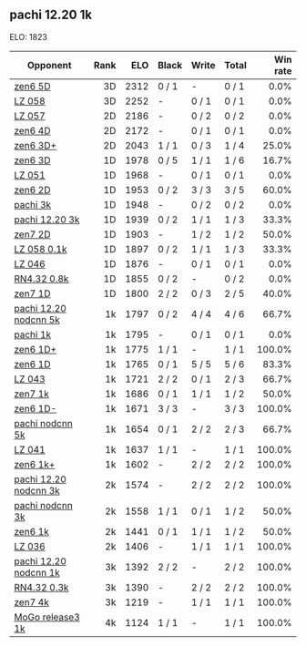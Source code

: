## pachi 12.20 1k ##

ELO: 1823

Opponent | Rank | ELO | Black | Write | Total | Win rate
---------|-----:|----:|-------|-------|-------|-------:
[zen6 5D](zen6%205D.md) | 3D | 2312 | 0 / 1 | - | 0 / 1 | 0.0%
[LZ 058](LZ%20058.md) | 3D | 2252 | - | 0 / 1 | 0 / 1 | 0.0%
[LZ 057](LZ%20057.md) | 2D | 2186 | - | 0 / 2 | 0 / 2 | 0.0%
[zen6 4D](zen6%204D.md) | 2D | 2172 | - | 0 / 1 | 0 / 1 | 0.0%
[zen6 3D+](zen6%203D+.md) | 2D | 2043 | 1 / 1 | 0 / 3 | 1 / 4 | 25.0%
[zen6 3D](zen6%203D.md) | 1D | 1978 | 0 / 5 | 1 / 1 | 1 / 6 | 16.7%
[LZ 051](LZ%20051.md) | 1D | 1968 | - | 0 / 1 | 0 / 1 | 0.0%
[zen6 2D](zen6%202D.md) | 1D | 1953 | 0 / 2 | 3 / 3 | 3 / 5 | 60.0%
[pachi 3k](pachi%203k.md) | 1D | 1948 | - | 0 / 2 | 0 / 2 | 0.0%
[pachi 12.20 3k](pachi%2012.20%203k.md) | 1D | 1939 | 0 / 2 | 1 / 1 | 1 / 3 | 33.3%
[zen7 2D](zen7%202D.md) | 1D | 1903 | - | 1 / 2 | 1 / 2 | 50.0%
[LZ 058 0.1k](LZ%20058%200.1k.md) | 1D | 1897 | 0 / 2 | 1 / 1 | 1 / 3 | 33.3%
[LZ 046](LZ%20046.md) | 1D | 1876 | - | 0 / 1 | 0 / 1 | 0.0%
[RN4.32 0.8k](RN4.32%200.8k.md) | 1D | 1855 | 0 / 2 | - | 0 / 2 | 0.0%
[zen7 1D](zen7%201D.md) | 1D | 1800 | 2 / 2 | 0 / 3 | 2 / 5 | 40.0%
[pachi 12.20 nodcnn 5k](pachi%2012.20%20nodcnn%205k.md) | 1k | 1797 | 0 / 2 | 4 / 4 | 4 / 6 | 66.7%
[pachi 1k](pachi%201k.md) | 1k | 1795 | - | 0 / 1 | 0 / 1 | 0.0%
[zen6 1D+](zen6%201D+.md) | 1k | 1775 | 1 / 1 | - | 1 / 1 | 100.0%
[zen6 1D](zen6%201D.md) | 1k | 1765 | 0 / 1 | 5 / 5 | 5 / 6 | 83.3%
[LZ 043](LZ%20043.md) | 1k | 1721 | 2 / 2 | 0 / 1 | 2 / 3 | 66.7%
[zen7 1k](zen7%201k.md) | 1k | 1686 | 0 / 1 | 1 / 1 | 1 / 2 | 50.0%
[zen6 1D-](zen6%201D-.md) | 1k | 1671 | 3 / 3 | - | 3 / 3 | 100.0%
[pachi nodcnn 5k](pachi%20nodcnn%205k.md) | 1k | 1654 | 0 / 1 | 2 / 2 | 2 / 3 | 66.7%
[LZ 041](LZ%20041.md) | 1k | 1637 | 1 / 1 | - | 1 / 1 | 100.0%
[zen6 1k+](zen6%201k+.md) | 1k | 1602 | - | 2 / 2 | 2 / 2 | 100.0%
[pachi 12.20 nodcnn 3k](pachi%2012.20%20nodcnn%203k.md) | 2k | 1574 | - | 2 / 2 | 2 / 2 | 100.0%
[pachi nodcnn 3k](pachi%20nodcnn%203k.md) | 2k | 1558 | 1 / 1 | 0 / 1 | 1 / 2 | 50.0%
[zen6 1k](zen6%201k.md) | 2k | 1441 | 0 / 1 | 1 / 1 | 1 / 2 | 50.0%
[LZ 036](LZ%20036.md) | 2k | 1406 | - | 1 / 1 | 1 / 1 | 100.0%
[pachi 12.20 nodcnn 1k](pachi%2012.20%20nodcnn%201k.md) | 3k | 1392 | 2 / 2 | - | 2 / 2 | 100.0%
[RN4.32 0.3k](RN4.32%200.3k.md) | 3k | 1390 | - | 2 / 2 | 2 / 2 | 100.0%
[zen7 4k](zen7%204k.md) | 3k | 1219 | - | 1 / 1 | 1 / 1 | 100.0%
[MoGo release3 1k](MoGo%20release3%201k.md) | 4k | 1124 | 1 / 1 | - | 1 / 1 | 100.0%
